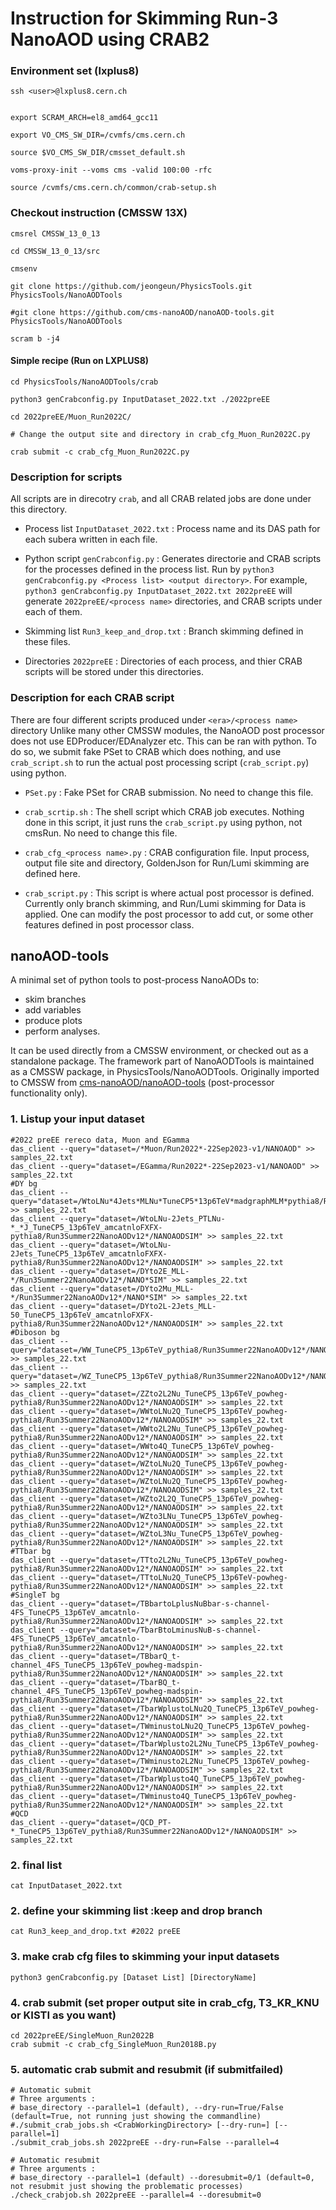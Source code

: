 # Instruction for Skimming Run-3 NanoAOD using CRAB2

### Environment set (lxplus8)

```
ssh <user>@lxplus8.cern.ch


export SCRAM_ARCH=el8_amd64_gcc11

export VO_CMS_SW_DIR=/cvmfs/cms.cern.ch

source $VO_CMS_SW_DIR/cmsset_default.sh

voms-proxy-init --voms cms -valid 100:00 -rfc

source /cvmfs/cms.cern.ch/common/crab-setup.sh

```
### Checkout instruction (CMSSW 13X)

```
cmsrel CMSSW_13_0_13

cd CMSSW_13_0_13/src

cmsenv

git clone https://github.com/jeongeun/PhysicsTools.git PhysicsTools/NanoAODTools

#git clone https://github.com/cms-nanoAOD/nanoAOD-tools.git PhysicsTools/NanoAODTools

scram b -j4

```

#### Simple recipe (Run on LXPLUS8)

```
cd PhysicsTools/NanoAODTools/crab

python3 genCrabconfig.py InputDataset_2022.txt ./2022preEE

cd 2022preEE/Muon_Run2022C/

# Change the output site and directory in crab_cfg_Muon_Run2022C.py

crab submit -c crab_cfg_Muon_Run2022C.py

```

### Description for scripts

All scripts are in direcotry `crab`, and all CRAB related jobs are done under this directory.

* Process list `InputDataset_2022.txt` : Process name and its DAS path for each subera written in each file.

* Python script `genCrabconfig.py` : Generates directorie and CRAB scripts for the processes defined in the process list. Run by `python3 genCrabconfig.py <Process list> <output directory>`. For example, `python3 genCrabconfig.py InputDataset_2022.txt 2022preEE` will generate `2022preEE/<process name>` directories, and CRAB scripts under each of them.

* Skimming list `Run3_keep_and_drop.txt` : Branch skimming defined in these files.

* Directories `2022preEE` : Directories of each process, and thier CRAB scripts will be stored under this directories.


### Description for each CRAB script

There are four different scripts produced under `<era>/<process name>` directory
Unlike many other CMSSW modules, the NanoAOD post processor does not use EDProducer/EDAnalyzer etc. This can be ran with python.
To do so, we submit fake PSet to CRAB which does nothing, and use `crab_script.sh` to run the actual post processing script (`crab_script.py`) using python.

* `PSet.py` : Fake PSet for CRAB submission. No need to change this file.

* `crab_scrtip.sh` : The shell script which CRAB job executes. Nothing done in this script, it just runs the `crab_script.py` using python, not cmsRun. No need to change this file.

* `crab_cfg_<process name>.py` : CRAB configuration file. Input process, output file site and directory, GoldenJson for Run/Lumi skimming are defined here.

* `crab_script.py` : This script is where actual post processor is defined. Currently only branch skimming, and Run/Lumi skimming for Data is applied. One can modify the post processor to add cut, or some other features defined in post processor class.




## nanoAOD-tools

A minimal set of python tools to post-process NanoAODs to:
* skim branches
* add variables
* produce plots
* perform analyses.

It can be used directly from a CMSSW environment, or checked out as a standalone package.
The framework part of NanoAODTools is maintained as a CMSSW package, in PhysicsTools/NanoAODTools.
Originally imported to CMSSW from [cms-nanoAOD/nanoAOD-tools](https://github.com/cms-nanoAOD/nanoAOD-tools) (post-processor functionality only).


### 1. Listup your input dataset

```
#2022 preEE rereco data, Muon and EGamma
das_client --query="dataset=/*Muon/Run2022*-22Sep2023-v1/NANOAOD" >> samples_22.txt
das_client --query="dataset=/EGamma/Run2022*-22Sep2023-v1/NANOAOD" >> samples_22.txt
#DY bg
das_client --query="dataset=/WtoLNu*4Jets*MLNu*TuneCP5*13p6TeV*madgraphMLM*pythia8/Run3Summer22NanoAODv12*/NANO*SIM" >> samples_22.txt
das_client --query="dataset=/WtoLNu-2Jets_PTLNu-*_*J_TuneCP5_13p6TeV_amcatnloFXFX-pythia8/Run3Summer22NanoAODv12*/NANOAODSIM" >> samples_22.txt
das_client --query="dataset=/WtoLNu-2Jets_TuneCP5_13p6TeV_amcatnloFXFX-pythia8/Run3Summer22NanoAODv12*/NANOAODSIM" >> samples_22.txt
das_client --query="dataset=/DYto2E_MLL-*/Run3Summer22NanoAODv12*/NANO*SIM" >> samples_22.txt
das_client --query="dataset=/DYto2Mu_MLL-*/Run3Summer22NanoAODv12*/NANO*SIM" >> samples_22.txt
das_client --query="dataset=/DYto2L-2Jets_MLL-50_TuneCP5_13p6TeV_amcatnloFXFX-pythia8/Run3Summer22NanoAODv12*/NANOAODSIM" >> samples_22.txt
#Diboson bg
das_client --query="dataset=/WW_TuneCP5_13p6TeV_pythia8/Run3Summer22NanoAODv12*/NANOAODSIM" >> samples_22.txt
das_client --query="dataset=/WZ_TuneCP5_13p6TeV_pythia8/Run3Summer22NanoAODv12*/NANOAODSIM" >> samples_22.txt
das_client --query="dataset=/ZZto2L2Nu_TuneCP5_13p6TeV_powheg-pythia8/Run3Summer22NanoAODv12*/NANOAODSIM" >> samples_22.txt
das_client --query="dataset=/WWtoLNu2Q_TuneCP5_13p6TeV_powheg-pythia8/Run3Summer22NanoAODv12*/NANOAODSIM" >> samples_22.txt
das_client --query="dataset=/WWto2L2Nu_TuneCP5_13p6TeV_powheg-pythia8/Run3Summer22NanoAODv12*/NANOAODSIM" >> samples_22.txt
das_client --query="dataset=/WWto4Q_TuneCP5_13p6TeV_powheg-pythia8/Run3Summer22NanoAODv12*/NANOAODSIM" >> samples_22.txt
das_client --query="dataset=/WZtoLNu2Q_TuneCP5_13p6TeV_powheg-pythia8/Run3Summer22NanoAODv12*/NANOAODSIM" >> samples_22.txt
das_client --query="dataset=/WZtoLNu2Q_TuneCP5_13p6TeV_powheg-pythia8/Run3Summer22NanoAODv12*/NANOAODSIM" >> samples_22.txt
das_client --query="dataset=/WZto2L2Q_TuneCP5_13p6TeV_powheg-pythia8/Run3Summer22NanoAODv12*/NANOAODSIM" >> samples_22.txt
das_client --query="dataset=/WZto3LNu_TuneCP5_13p6TeV_powheg-pythia8/Run3Summer22NanoAODv12*/NANOAODSIM" >> samples_22.txt
das_client --query="dataset=/WZtoL3Nu_TuneCP5_13p6TeV_powheg-pythia8/Run3Summer22NanoAODv12*/NANOAODSIM" >> samples_22.txt
#TTbar bg
das_client --query="dataset=/TTto2L2Nu_TuneCP5_13p6TeV_powheg-pythia8/Run3Summer22NanoAODv12*/NANOAODSIM" >> samples_22.txt
das_client --query="dataset=/TTtoLNu2Q_TuneCP5_13p6TeV-powheg-pythia8/Run3Summer22NanoAODv12*/NANOAODSIM" >> samples_22.txt
#SingleT bg
das_client --query="dataset=/TBbartoLplusNuBbar-s-channel-4FS_TuneCP5_13p6TeV_amcatnlo-pythia8/Run3Summer22NanoAODv12*/NANOAODSIM" >> samples_22.txt
das_client --query="dataset=/TbarBtoLminusNuB-s-channel-4FS_TuneCP5_13p6TeV_amcatnlo-pythia8/Run3Summer22NanoAODv12*/NANOAODSIM" >> samples_22.txt
das_client --query="dataset=/TBbarQ_t-channel_4FS_TuneCP5_13p6TeV_powheg-madspin-pythia8/Run3Summer22NanoAODv12*/NANOAODSIM" >> samples_22.txt
das_client --query="dataset=/TbarBQ_t-channel_4FS_TuneCP5_13p6TeV_powheg-madspin-pythia8/Run3Summer22NanoAODv12*/NANOAODSIM" >> samples_22.txt
das_client --query="dataset=/TbarWplustoLNu2Q_TuneCP5_13p6TeV_powheg-pythia8/Run3Summer22NanoAODv12*/NANOAODSIM" >> samples_22.txt
das_client --query="dataset=/TWminustoLNu2Q_TuneCP5_13p6TeV_powheg-pythia8/Run3Summer22NanoAODv12*/NANOAODSIM" >> samples_22.txt
das_client --query="dataset=/TbarWplusto2L2Nu_TuneCP5_13p6TeV_powheg-pythia8/Run3Summer22NanoAODv12*/NANOAODSIM" >> samples_22.txt
das_client --query="dataset=/TWminusto2L2Nu_TuneCP5_13p6TeV_powheg-pythia8/Run3Summer22NanoAODv12*/NANOAODSIM" >> samples_22.txt
das_client --query="dataset=/TbarWplusto4Q_TuneCP5_13p6TeV_powheg-pythia8/Run3Summer22NanoAODv12*/NANOAODSIM" >> samples_22.txt
das_client --query="dataset=/TWminusto4Q_TuneCP5_13p6TeV_powheg-pythia8/Run3Summer22NanoAODv12*/NANOAODSIM" >> samples_22.txt
#QCD
das_client --query="dataset=/QCD_PT-*_TuneCP5_13p6TeV_pythia8/Run3Summer22NanoAODv12*/NANOAODSIM" >> samples_22.txt
```

### 2. final list

```
cat InputDataset_2022.txt
```


### 2. define your skimming list :keep and drop branch

```
cat Run3_keep_and_drop.txt #2022 preEE
```

### 3. make crab cfg files to skimming your input datasets

```
python3 genCrabconfig.py [Dataset List] [DirectoryName]
```

### 4. crab submit (set proper output site in crab_cfg, T3_KR_KNU or KISTI as you want)

```
cd 2022preEE/SingleMuon_Run2022B
crab submit -c crab_cfg_SingleMuon_Run2018B.py
```

### 5. automatic crab submit and resubmit (if submitfailed)

```
# Automatic submit 
# Three arguments : 
# base_directory --parallel=1 (default), --dry-run=True/False (default=True, not running just showing the commandline)
#./submit_crab_jobs.sh <CrabWorkingDirectory> [--dry-run=] [--parallel=1]
./submit_crab_jobs.sh 2022preEE --dry-run=False --parallel=4

# Automatic resubmit 
# Three arguments : 
# base_directory --parallel=1 (default) --doresubmit=0/1 (default=0, not resubmit just showing the problematic processes)
./check_crabjob.sh 2022preEE --parallel=4 --doresubmit=0
```

